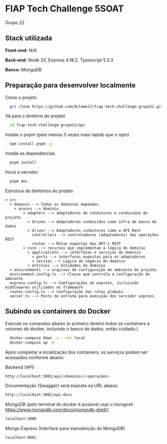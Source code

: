 
# FIAP Tech Challenge 5SOAT

Grupo 22
## Stack utilizada

**Front-end:** N/A

**Back-end:** Node 20, Express 4.18.2, Typescript 5.3.3

**Banco:** MongoDB



## Preparação para desenvolver localmente

Clone o projeto

```bash
  git clone https://github.com/dcleme17/fiap-tech-challenge-grupo22.git
```

Vá para o diretório do projeto

```bash
  cd fiap-tech-challenge-grupo22/api
```

Instale o pnpm (pelo menos 3 vezes mais rápido que o npm)

```bash
  npm install pnpm -g
```

Instale as dependencias

```bash
  pnpm install
```

Inicie o servidor

```bash
  pnpm dev
```

Estrutura de diretórios do projeto

    > src
      > domains --> Todos os domínios mapeados
        > acesso --> domínio
            > adapters --> adaptadores de condutores e conduzidos do projeto 
              > driven --> Adaptadores conduzidos como infra de banco de dados
              > driver --> Adaptadores condutores como a API Rest
                controllers --> controladores (adaptadores) das operações REST
                routes --> Rotas expostas das API's REST
            > core --> recursos que implementam a lógica do domínio
              > applications --> interfaces e serviços do domínio
                > ports --> interfaces expostas para os adaptadores
                > servies --> Lógica de negócio do domínio
              > entities --> Entidades do domínio
      > environments --> arquivos de configuração de ambiente do projeto
      environment.config.ts --> Classe que controla a configuração do ambiente
      express.config.ts --> Comfigurações do express, inclusindo middlewares utilizados no framework
      routes.config.ts --> Configuração das rotas globais
      server.ts --> Ponto de entrada para execução dos servidor express


## Subindo os containers do Docker

Execute os comandos abaixo (o primeiro destroi todos os containers e volumes do docker, incluindo o banco de dados, então cuidado.)

```bash
  docker-compose down -v --rmi local
  docker-compose up -d
```

Após completar a incialização dos containers, os serviços podem ser acessados conforme abaixo:

Backend (API)
```bash
http://localhost:3002/api/<dominio>/<operações>
```
Documentação (Swagger) será exposta na URL abaixo
```bash
http://localhost:3002/api-docs
```

MongoDB (pelo terminal do docker é possível usar o mongosh https://www.mongodb.com/docs/mongodb-shell/)
```bash
localhost:3000
```
Mongo Express (Interface para manutenção do MongoDB)
```bash
localhost:8081 
```
